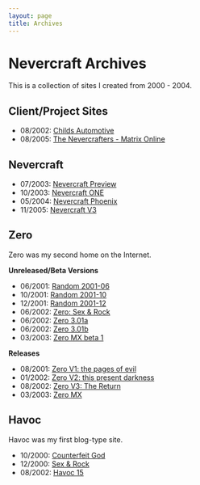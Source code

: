 ```yaml
---
layout: page
title: Archives
---
```


# Nevercraft Archives

This is a collection of sites I created from 2000 - 2004.

## Client/Project Sites

* 08/2002: [Childs Automotive](http://archive.nevercraft.net/childsautomotive.com/)
* 08/2005: [The Nevercrafters - Matrix Online](http://archive.nevercraft.net/mxo/)

## Nevercraft

* 07/2003: [Nevercraft Preview](http://archive.nevercraft.net/nevercraft/v0/)
* 10/2003: [Nevercraft ONE](http://archive.nevercraft.net/nevercraft/v1/)
* 05/2004: [Nevercraft Phoenix](http://archive.nevercraft.net/nevercraft/v2/)
* 11/2005: [Nevercraft V3](http://archive.nevercraft.net/nevercraft/v3/)

## Zero

Zero was my second home on the Internet.

**Unreleased/Beta Versions**

* 06/2001: [Random 2001-06](http://archive.nevercraft.net/zero/2001-06/)
* 10/2001: [Random 2001-10](http://archive.nevercraft.net/zero/2001-10/)
* 12/2001: [Random 2001-12](http://archive.nevercraft.net/zero/2001-12/)
* 06/2002: [Zero: Sex & Rock](http://archive.nevercraft.net/zero/2002-06/)
* 06/2002: [Zero 3.01a](http://archive.nevercraft.net/zero/v3.01/)
* 06/2002: [Zero 3.01b](http://archive.nevercraft.net/zero/v3.01/index2.html)
* 03/2003: [Zero MX beta 1](http://archive.nevercraft.net/zero/mx/beta1/)

**Releases**

* 08/2001: [Zero V1: the pages of evil](http://archive.nevercraft.net/zero/v1/)
* 01/2002: [Zero V2: this present darkness](http://archive.nevercraft.net/zero/v2/)
* 08/2002: [Zero V3: The Return](http://archive.nevercraft.net/zero/v3/)
* 03/2003: [Zero MX](http://archive.nevercraft.net/zero/mx/)

## Havoc

Havoc was my first blog-type site.

* 10/2000: [Counterfeit God](http://archive.nevercraft.net/havoc/v12/)
* 12/2000: [Sex & Rock](http://archive.nevercraft.net/havoc/v13/)
* 08/2002: [Havoc 15](http://archive.nevercraft.net/havoc/v15/)
